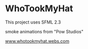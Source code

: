 # WhoTookMyHat

This project uses SFML 2.3


smoke animations from "Pow Studios"

www.whotookmyhat.webs.com
